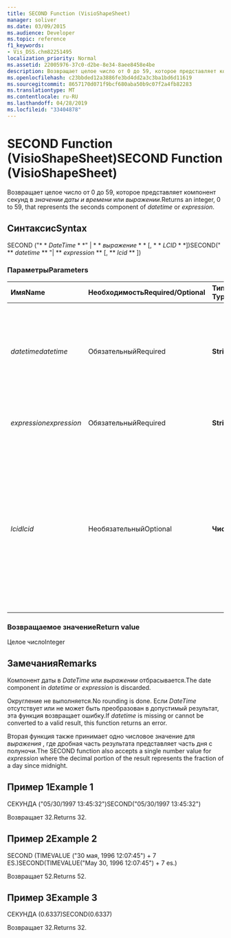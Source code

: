 ```yaml
---
title: SECOND Function (VisioShapeSheet)
manager: soliver
ms.date: 03/09/2015
ms.audience: Developer
ms.topic: reference
f1_keywords:
- Vis_DSS.chm82251495
localization_priority: Normal
ms.assetid: 22005976-37c0-d2be-8e34-8aee8458e4be
description: Возвращает целое число от 0 до 59, которое представляет компонент секунд в значении даты и времени или выражении.
ms.openlocfilehash: c23bbded12a3886fe3bd4dd2a3c3ba1bd6d11619
ms.sourcegitcommit: 8657170d071f9bcf680aba50b9c07f2a4fb82283
ms.translationtype: MT
ms.contentlocale: ru-RU
ms.lasthandoff: 04/28/2019
ms.locfileid: "33404878"
---
```

# <a name="second-function-visioshapesheet"></a><span data-ttu-id="9476b-103">SECOND Function (VisioShapeSheet)</span><span class="sxs-lookup"><span data-stu-id="9476b-103">SECOND Function (VisioShapeSheet)</span></span>

<span data-ttu-id="9476b-104">Возвращает целое число от 0 до 59, которое представляет компонент секунд в _значении даты и времени_ или _выражении_.</span><span class="sxs-lookup"><span data-stu-id="9476b-104">Returns an integer, 0 to 59, that represents the seconds component of  _datetime_ or  _expression_.</span></span>
  
## <a name="syntax"></a><span data-ttu-id="9476b-105">Синтаксис</span><span class="sxs-lookup"><span data-stu-id="9476b-105">Syntax</span></span>

<span data-ttu-id="9476b-106">SECOND ("\* \* *DateTime* \* \*" | \* \* *выражение* \* \* [, \* \* *LCID* \* \*])</span><span class="sxs-lookup"><span data-stu-id="9476b-106">SECOND(" \*\* *datetime* \*\* "| \*\* *expression* \*\* [, \*\* *lcid* \*\* ])</span></span> 
  
### <a name="parameters"></a><span data-ttu-id="9476b-107">Параметры</span><span class="sxs-lookup"><span data-stu-id="9476b-107">Parameters</span></span>

|<span data-ttu-id="9476b-108">**Имя**</span><span class="sxs-lookup"><span data-stu-id="9476b-108">**Name**</span></span>|<span data-ttu-id="9476b-109">**Необходимость**</span><span class="sxs-lookup"><span data-stu-id="9476b-109">**Required/Optional**</span></span>|<span data-ttu-id="9476b-110">**Тип данных**</span><span class="sxs-lookup"><span data-stu-id="9476b-110">**Data Type**</span></span>|<span data-ttu-id="9476b-111">**Описание**</span><span class="sxs-lookup"><span data-stu-id="9476b-111">**Description**</span></span>|
|:-----|:-----|:-----|:-----|
| <span data-ttu-id="9476b-112">_datetime_</span><span class="sxs-lookup"><span data-stu-id="9476b-112">_datetime_</span></span> <br/> |<span data-ttu-id="9476b-113">Обязательный</span><span class="sxs-lookup"><span data-stu-id="9476b-113">Required</span></span>  <br/> |<span data-ttu-id="9476b-114">**String**</span><span class="sxs-lookup"><span data-stu-id="9476b-114">**String**</span></span> <br/> |<span data-ttu-id="9476b-115">Любая строка, распознаваемая как дата и время либо ссылка на ячейку, содержащую дату и время.</span><span class="sxs-lookup"><span data-stu-id="9476b-115">Any string commonly recognized as a date and time or a reference to a cell containing a date and time.</span></span>  <br/> |
| <span data-ttu-id="9476b-116">_expression_</span><span class="sxs-lookup"><span data-stu-id="9476b-116">_expression_</span></span> <br/> |<span data-ttu-id="9476b-117">Обязательный</span><span class="sxs-lookup"><span data-stu-id="9476b-117">Required</span></span>  <br/> |<span data-ttu-id="9476b-118">**String**</span><span class="sxs-lookup"><span data-stu-id="9476b-118">**String**</span></span> <br/> | <span data-ttu-id="9476b-119">Любое выражение, возвращающее дату и время.</span><span class="sxs-lookup"><span data-stu-id="9476b-119">Any expression that yields a date and time.</span></span>  <br/> |
| <span data-ttu-id="9476b-120">_lcid_</span><span class="sxs-lookup"><span data-stu-id="9476b-120">_lcid_</span></span> <br/> |<span data-ttu-id="9476b-121">Необязательный</span><span class="sxs-lookup"><span data-stu-id="9476b-121">Optional</span></span>  <br/> |<span data-ttu-id="9476b-122">**Числовой**</span><span class="sxs-lookup"><span data-stu-id="9476b-122">**Numeric**</span></span> <br/> |<span data-ttu-id="9476b-123">Идентификатор языкового стандарта, который будет использоваться при оценке нелокальной _даты и времени_.</span><span class="sxs-lookup"><span data-stu-id="9476b-123">The locale identifier to be used in evaluating a nonlocal  _datetime_.</span></span> <span data-ttu-id="9476b-124">Идентификатор языкового стандарта — это число, представленной в файлах системных заголовков.</span><span class="sxs-lookup"><span data-stu-id="9476b-124">The locale identifier is a number described in the system header files.</span></span>  <br/> |
   
### <a name="return-value"></a><span data-ttu-id="9476b-125">Возвращаемое значение</span><span class="sxs-lookup"><span data-stu-id="9476b-125">Return value</span></span>

<span data-ttu-id="9476b-126">Целое число</span><span class="sxs-lookup"><span data-stu-id="9476b-126">Integer</span></span>
  
## <a name="remarks"></a><span data-ttu-id="9476b-127">Замечания</span><span class="sxs-lookup"><span data-stu-id="9476b-127">Remarks</span></span>

<span data-ttu-id="9476b-128">Компонент даты в _DateTime_ или _выражении_ отбрасывается.</span><span class="sxs-lookup"><span data-stu-id="9476b-128">The date component in  _datetime_ or  _expression_ is discarded.</span></span> 
  
<span data-ttu-id="9476b-129">Округление не выполняется.</span><span class="sxs-lookup"><span data-stu-id="9476b-129">No rounding is done.</span></span> <span data-ttu-id="9476b-130">Если _DateTime_ отсутствует или не может быть преобразован в допустимый результат, эта функция возвращает ошибку.</span><span class="sxs-lookup"><span data-stu-id="9476b-130">If  _datetime_ is missing or cannot be converted to a valid result, this function returns an error.</span></span> 
  
<span data-ttu-id="9476b-131">Вторая функция также принимает одно числовое значение для _выражения_ , где дробная часть результата представляет часть дня с полуночи.</span><span class="sxs-lookup"><span data-stu-id="9476b-131">The SECOND function also accepts a single number value for  _expression_ where the decimal portion of the result represents the fraction of a day since midnight.</span></span> 
  
## <a name="example-1"></a><span data-ttu-id="9476b-132">Пример 1</span><span class="sxs-lookup"><span data-stu-id="9476b-132">Example 1</span></span>

<span data-ttu-id="9476b-133">СЕКУНДА ("05/30/1997 13:45:32")</span><span class="sxs-lookup"><span data-stu-id="9476b-133">SECOND("05/30/1997 13:45:32")</span></span>
  
<span data-ttu-id="9476b-134">Возвращает 32.</span><span class="sxs-lookup"><span data-stu-id="9476b-134">Returns 32.</span></span>
  
## <a name="example-2"></a><span data-ttu-id="9476b-135">Пример 2</span><span class="sxs-lookup"><span data-stu-id="9476b-135">Example 2</span></span>

<span data-ttu-id="9476b-136">SECOND (TIMEVALUE ("30 мая, 1996 12:07:45") + 7 ES.)</span><span class="sxs-lookup"><span data-stu-id="9476b-136">SECOND(TIMEVALUE("May 30, 1996 12:07:45") + 7 es.)</span></span>
  
<span data-ttu-id="9476b-137">Возвращает 52.</span><span class="sxs-lookup"><span data-stu-id="9476b-137">Returns 52.</span></span>
  
## <a name="example-3"></a><span data-ttu-id="9476b-138">Пример 3</span><span class="sxs-lookup"><span data-stu-id="9476b-138">Example 3</span></span>

<span data-ttu-id="9476b-139">СЕКУНДА (0.6337)</span><span class="sxs-lookup"><span data-stu-id="9476b-139">SECOND(0.6337)</span></span>
  
<span data-ttu-id="9476b-140">Возвращает 32.</span><span class="sxs-lookup"><span data-stu-id="9476b-140">Returns 32.</span></span>
  

